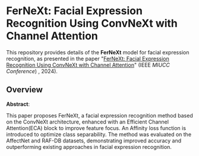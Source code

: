 # FerNeXt: Facial Expression Recognition Using ConvNeXt with Channel Attention

This repository provides details of the **FerNeXt** model for facial expression recognition, as presented in the paper "[FerNeXt: Facial Expression Recognition Using ConvNeXt with Channel Attention](https://ieeexplore.ieee.org/document/10278345)" (IEEE _MIUCC Conference_) , 2024).

## Overview
**Abstract**: 

This paper proposes FerNeXt, a facial expression recognition method based on the ConvNeXt architecture, enhanced with an 
Efficient Channel Attention(ECA) block to improve feature focus. An Affinity loss function is introduced to optimize class 
separability. The method was evaluated on the AffectNet and RAF-DB datasets, demonstrating improved accuracy and outperforming 
existing approaches in facial expression recognition.
  
